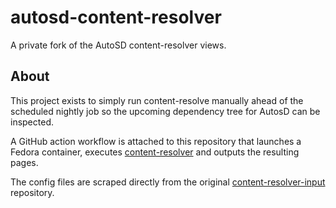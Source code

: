 # autosd-content-resolver

A private fork of the AutoSD content-resolver views.

## About

This project exists to simply run content-resolve manually ahead of the
scheduled nightly job so the upcoming dependency tree for AutosD can be
inspected.

A GitHub action workflow is attached to this repository that launches a Fedora
container, executes [content-resolver][0] and outputs the resulting pages.

The config files are scraped directly from the original
[content-resolver-input][1] repository.

[0]: https://github.com/minimization/content-resolver
[1]: https://github.com/minimization/content-resolver-input/tree/main/configs
